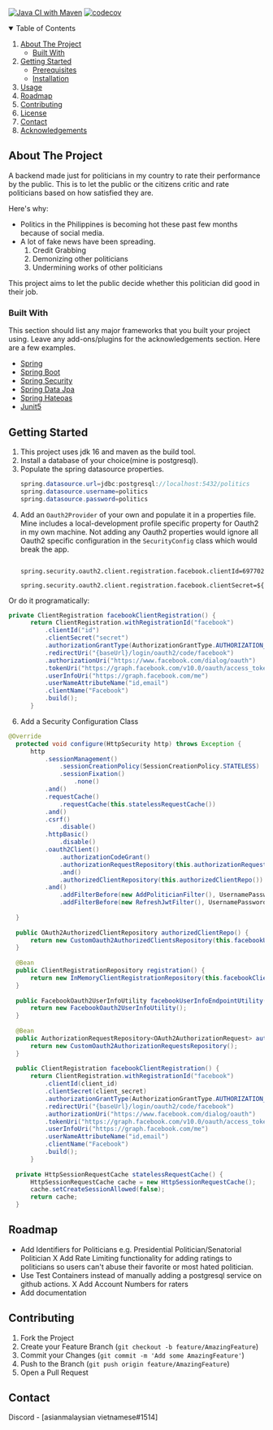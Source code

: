 <!--
*** Thanks for checking out the Best-README-Template. If you have a suggestion
*** that would make this better, please fork the repo and create a pull request
*** or simply open an issue with the tag "enhancement".
*** Thanks again! Now go create something AMAZING! :D
-->



<!-- PROJECT SHIELDS -->
<!--
*** I'm using markdown "reference style" links for readability.
*** Reference links are enclosed in brackets [ ] instead of parentheses ( ).
*** See the bottom of this document for the declaration of the reference variables
*** for contributors-url, forks-url, etc. This is an optional, concise syntax you may use.
*** https://www.markdownguide.org/basic-syntax/#reference-style-links
-->

[![Java CI with Maven](https://github.com/talentedasian/For-Politicians/actions/workflows/build.yml/badge.svg?branch=1.x.x.RESTFUL)](https://github.com/talentedasian/For-Politicians/actions/workflows/build.yml)
[![codecov](https://codecov.io/gh/talentedasian/For-Politicians/branch/1.x.x.RESTFUL/graph/badge.svg?token=6VUTJC5D3G)](https://codecov.io/gh/talentedasian/For-Politicians)

<!-- TABLE OF CONTENTS -->
<details open="open">
  <summary>Table of Contents</summary>
  <ol>
    <li>
      <a href="#about-the-project">About The Project</a>
      <ul>
        <li><a href="#built-with">Built With</a></li>
      </ul>
    </li>
    <li>
      <a href="#getting-started">Getting Started</a>
      <ul>
        <li><a href="#prerequisites">Prerequisites</a></li>
        <li><a href="#installation">Installation</a></li>
      </ul>
    </li>
    <li><a href="#usage">Usage</a></li>
    <li><a href="#roadmap">Roadmap</a></li>
    <li><a href="#contributing">Contributing</a></li>
    <li><a href="#license">License</a></li>
    <li><a href="#contact">Contact</a></li>
    <li><a href="#acknowledgements">Acknowledgements</a></li>
  </ol>
</details>



<!-- ABOUT THE PROJECT -->
## About The Project


A backend made just for politicians in my country to rate their performance by the public. This is to let the public or the citizens critic and rate politicians based on how satisfied they are.

Here's why:
* Politics in the Philippines is becoming hot these past few months because of social media. 
* A lot of fake news have been spreading. 
  1. Credit Grabbing 
  2. Demonizing other politicians
  3. Undermining works of other politicians

This project aims to let the public decide whether this politician did good in their job.

[//]: <>  (A list of commonly used resources that I find helpful are listed in the acknowledgements.)

### Built With

This section should list any major frameworks that you built your project using. Leave any add-ons/plugins for the acknowledgements section. Here are a few examples.
* [Spring](https://spring.io/projects/spring-framework)
* [Spring Boot](https://spring.io/projects/spring-boot)
* [Spring Security](https://spring.io/projects/spring-security)
* [Spring Data Jpa](https://spring.io/projects/spring-data-jpa)
* [Spring Hateoas](https://spring.io/projects/spring-hateoas)
* [Junit5](https://junit.org/junit5/)



<!-- GETTING STARTED -->
## Getting Started
1. This project uses jdk 16 and maven as the build tool.
2. Install a database of your choice(mine is postgresql).
3. Populate the spring datasource properties.
    ```java
    spring.datasource.url=jdbc:postgresql://localhost:5432/politics
    spring.datasource.username=politics
    spring.datasource.password=politics
    ```
5. Add an `Oauth2Provider` of your own and populate it in a properties file. Mine includes a local-development profile specific property for Oauth2 in my own machine. Not adding any Oauth2 properties would ignore all Oauth2 specific configuration in the `SecurityConfig` class which would break the app.
      ```
        spring.security.oauth2.client.registration.facebook.clientId=697702354184763
        spring.security.oauth2.client.registration.facebook.clientSecret=${OAUTH2_CLIENT_SECRET}
      ```  
Or do it programatically:  
  ```java
  private ClientRegistration facebookClientRegistration() {
        return ClientRegistration.withRegistrationId("facebook")
            .clientId("id")
            .clientSecret("secret")
            .authorizationGrantType(AuthorizationGrantType.AUTHORIZATION_CODE)
            .redirectUri("{baseUrl}/login/oauth2/code/facebook")
            .authorizationUri("https://www.facebook.com/dialog/oauth")
            .tokenUri("https://graph.facebook.com/v10.0/oauth/access_token")
            .userInfoUri("https://graph.facebook.com/me")
            .userNameAttributeName("id,email")
            .clientName("Facebook")
            .build();
	    }
  ```
6. Add a Security Configuration Class
  ```java
  @Override
	protected void configure(HttpSecurity http) throws Exception {
		http
			.sessionManagement()
				.sessionCreationPolicy(SessionCreationPolicy.STATELESS)
				.sessionFixation()
					.none()
			.and()
			.requestCache()
				.requestCache(this.statelessRequestCache())
			.and()
			.csrf()
				.disable()
			.httpBasic()
				.disable()
			.oauth2Client()
				.authorizationCodeGrant()
				.authorizationRequestRepository(this.authorizationRequestsRepo())
				.and()
				.authorizedClientRepository(this.authorizedClientRepo())
			.and()
				.addFilterBefore(new AddPoliticianFilter(), UsernamePasswordAuthenticationFilter.class)
				.addFilterBefore(new RefreshJwtFilter(), UsernamePasswordAuthenticationFilter.class);
				
	}
		
	public OAuth2AuthorizedClientRepository authorizedClientRepo() {
		return new CustomOauth2AuthorizedClientsRepository(this.facebookUserInfoEndpointUtility());
	}
	
	@Bean
	public ClientRegistrationRepository registration() {
		return new InMemoryClientRegistrationRepository(this.facebookClientRegistration());
	}
	
	public FacebookOauth2UserInfoUtility facebookUserInfoEndpointUtility() {
		return new FacebookOauth2UserInfoUtility();
	} 
	
	@Bean
	public AuthorizationRequestRepository<OAuth2AuthorizationRequest> authorizationRequestsRepo() {
		return new CustomOauth2AuthorizationRequestsRepository();
	}
	
	public ClientRegistration facebookClientRegistration() {
        return ClientRegistration.withRegistrationId("facebook")
            .clientId(client_id)
            .clientSecret(client_secret)
            .authorizationGrantType(AuthorizationGrantType.AUTHORIZATION_CODE)
            .redirectUri("{baseUrl}/login/oauth2/code/facebook")
            .authorizationUri("https://www.facebook.com/dialog/oauth")
            .tokenUri("https://graph.facebook.com/v10.0/oauth/access_token")
            .userInfoUri("https://graph.facebook.com/me")
            .userNameAttributeName("id,email")
            .clientName("Facebook")
            .build();
	    }
	
	private HttpSessionRequestCache statelessRequestCache() {
		HttpSessionRequestCache cache = new HttpSessionRequestCache();
		cache.setCreateSessionAllowed(false);
		return cache;
	}
  ```

<!-- ROADMAP -->
## Roadmap
* Add Identifiers for Politicians e.g. Presidential Politician/Senatorial Politician 
X Add Rate Limiting functionality for adding ratings to politicians so users can't abuse their favorite or most hated politician.
* Use Test Containers instead of manually adding a postgresql service on github actions.
X Add Account Numbers for raters
* Add documentation



<!-- CONTRIBUTING -->
## Contributing


1. Fork the Project
2. Create your Feature Branch (`git checkout -b feature/AmazingFeature`)
3. Commit your Changes (`git commit -m 'Add some AmazingFeature'`)
4. Push to the Branch (`git push origin feature/AmazingFeature`)
5. Open a Pull Request


<!-- CONTACT -->
## Contact

Discord - [asianmalaysian vietnamese#1514]

